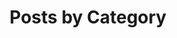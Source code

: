 ---
title : "Posts by Category"
layout : categories
permalink : /categories/
author_profile : trye
---